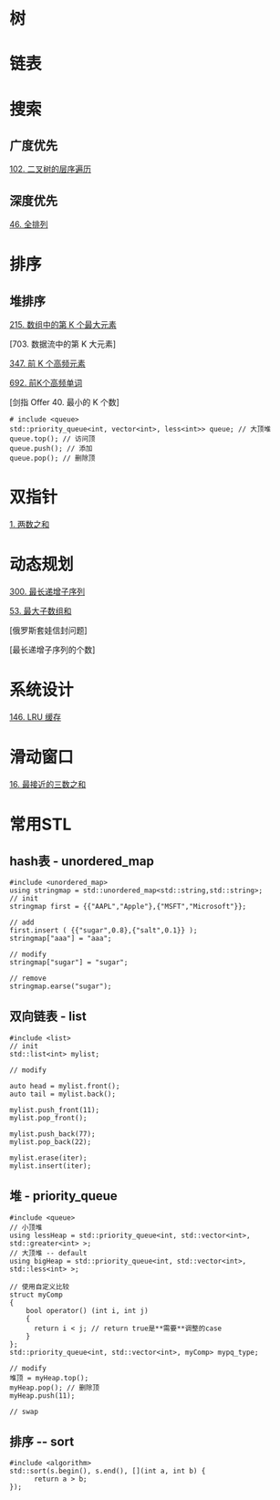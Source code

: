 # 树
# 链表
# 搜索
## 广度优先
[102. 二叉树的层序遍历](https://leetcode-cn.com/problems/binary-tree-level-order-traversal/)

## 深度优先
[46. 全排列](https://leetcode-cn.com/problems/permutations/)

# 排序
## 堆排序
[215. 数组中的第 K 个最大元素](https://leetcode-cn.com/problems/kth-largest-element-in-an-array/)

[703. 数据流中的第 K 大元素]

[347. 前 K 个高频元素](https://leetcode-cn.com/problems/top-k-frequent-elements/submissions/)

[692. 前K个高频单词](https://leetcode-cn.com/problems/top-k-frequent-words/)

[剑指 Offer 40. 最小的 K 个数]

```
# include <queue>
std::priority_queue<int, vector<int>, less<int>> queue; // 大顶堆
queue.top(); // 访问顶
queue.push(); // 添加
queue.pop(); // 删除顶
```
# 双指针
[1. 两数之和](https://leetcode-cn.com/problems/two-sum/)
# 动态规划
[300. 最长递增子序列](https://leetcode-cn.com/problems/longest-increasing-subsequence/)

[53. 最大子数组和](https://leetcode-cn.com/problems/maximum-subarray/)

[俄罗斯套娃信封问题]

[最长递增子序列的个数]

# 系统设计
[146. LRU 缓存](https://leetcode-cn.com/problems/lru-cache/)

# 滑动窗口
[16. 最接近的三数之和](https://leetcode-cn.com/problems/3sum-closest/)

# 常用STL
## hash表 - unordered_map
```
#include <unordered_map>
using stringmap = std::unordered_map<std::string,std::string>;
// init
stringmap first = {{"AAPL","Apple"},{"MSFT","Microsoft"}};

// add
first.insert ( {{"sugar",0.8},{"salt",0.1}} );
stringmap["aaa"] = "aaa";

// modify
stringmap["sugar"] = "sugar";

// remove
stringmap.earse("sugar");
```

## 双向链表 - list
```
#include <list>
// init
std::list<int> mylist;

// modify

auto head = mylist.front();
auto tail = mylist.back();

mylist.push_front(11);
mylist.pop_front();

mylist.push_back(77);
mylist.pop_back(22);

mylist.erase(iter);
mylist.insert(iter);
```

## 堆 - priority_queue
```
#include <queue>
// 小顶堆
using lessHeap = std::priority_queue<int, std::vector<int>, std::greater<int> >;
// 大顶堆 -- default
using bigHeap = std::priority_queue<int, std::vector<int>, std::less<int> >;

// 使用自定义比较
struct myComp
{
    bool operator() (int i, int j)
    {
      return i < j; // return true是**需要**调整的case
    }
};
std::priority_queue<int, std::vector<int>, myComp> mypq_type;

// modify
堆顶 = myHeap.top();
myHeap.pop(); // 删除顶
myHeap.push(11);

// swap
```

## 排序 -- sort
```
#include <algorithm>
std::sort(s.begin(), s.end(), [](int a, int b) {
      return a > b;
});
```




